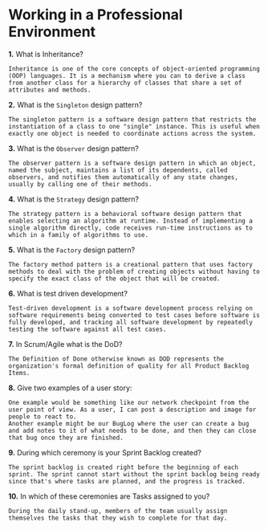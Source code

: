 # Working in a Professional Environment

**1.** What is Inheritance?
<!-- enter you answer in the space below -->
```
Inheritance is one of the core concepts of object-oriented programming (OOP) languages. It is a mechanism where you can to derive a class from another class for a hierarchy of classes that share a set of attributes and methods.
```
**2.** What is the `Singleton` design pattern?
<!-- enter you answer in the space below -->
```
The singleton pattern is a software design pattern that restricts the instantiation of a class to one "single" instance. This is useful when exactly one object is needed to coordinate actions across the system.
```
**3.** What is the `Observer` design pattern?
<!-- enter you answer in the space below -->
```
The observer pattern is a software design pattern in which an object, named the subject, maintains a list of its dependents, called observers, and notifies them automatically of any state changes, usually by calling one of their methods.
```
**4.** What is the `Strategy` design pattern?
<!-- enter you answer in the space below -->
```
The strategy pattern is a behavioral software design pattern that enables selecting an algorithm at runtime. Instead of implementing a single algorithm directly, code receives run-time instructions as to which in a family of algorithms to use. 
```
**5.** What is the `Factory` design pattern?
<!-- enter you answer in the space below -->
```
The factory method pattern is a creational pattern that uses factory methods to deal with the problem of creating objects without having to specify the exact class of the object that will be created.
```
**6.** What is test driven development?
<!-- enter you answer in the space below -->
```
Test-driven development is a software development process relying on software requirements being converted to test cases before software is fully developed, and tracking all software development by repeatedly testing the software against all test cases.
```
**7.** In Scrum/Agile what is the DoD?
<!-- enter you answer in the space below -->
```
The Definition of Done otherwise known as DOD represents the organization's formal definition of quality for all Product Backlog Items.
```
**8.** Give two examples of a user story:
<!-- enter you answer in the space below -->
```
One example would be something like our network checkpoint from the user point of view. As a user, I can post a description and image for people to react to. 
Another example might be our BugLog where the user can create a bug and add notes to it of what needs to be done, and then they can close that bug once they are finished. 
```
**9.** During which ceremony is your Sprint Backlog created?
<!-- enter you answer in the space below -->
```
The sprint backlog is created right before the beginning of each sprint. The sprint cannot start without the sprint backlog being ready since that's where tasks are planned, and the progress is tracked.
```
**10.** In which of these ceremonies are Tasks assigned to you?
<!-- enter you answer in the space below -->
```
During the daily stand-up, members of the team usually assign themselves the tasks that they wish to complete for that day. 
```